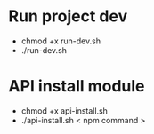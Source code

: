 # Run project dev

- chmod +x run-dev.sh
- ./run-dev.sh

# API install module

- chmod +x api-install.sh
- ./api-install.sh < npm command >
